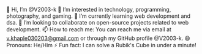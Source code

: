 👋 Hi, I’m @V2003-k
👀 I’m interested in technology, programming, photography, and gaming.
🌱 I’m currently learning web development and dsa.
🚩 I’m looking to collaborate on open-source projects related to web development.
📫 How to reach me: You can reach me via email at v.khaple030203@gmail.com or through my GitHub profile @V2003-k.
😄 Pronouns: He/Him
⚡ Fun fact: I can solve a Rubik's Cube in under a minute!
<!---
V2003-k/V2003-k is a ✨ special ✨ repository because its `README.md` (this file) appears on your GitHub profile.
You can click the Preview link to take a look at your changes.
--->
